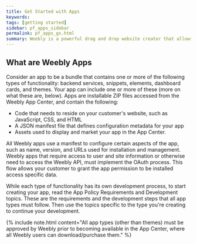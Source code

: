 ```yaml
---
title: Get Started with Apps
keywords:
tags: [getting started]
sidebar: pf_apps_sidebar
permalink: pf_apps_gs.html
summary: Weebly is a powerful drag and drop website creator that allows people to quickly and easily set up a site, blog, or online store. As a developer, you’ll reach over 40 million users looking to purchase apps to power their businesses. You'll work with Weebly's Elements API to create new integrations and elements, extending the features Weebly offers to help meet our user's many needs. You'll be given access to APIs, code samples, and snippets to help you easily and quickly create new, and useful apps for Weebly users.
---
```

## What are Weebly Apps
Consider an app to be a bundle that contains one or more of the following types of functionality: backend services, snippets, elements, dashboard cards, and themes. Your app can include one or more of these (more on what these are, below). Apps are installable ZIP files accessed from the Weebly App Center, and contain the following:
* Code that needs to reside on your customer's website, such as JavaScript, CSS, and HTML
* A JSON manifest file that defines configuration metadata for your app
* Assets used to display and market your app in the App Center.

All Weebly apps use a manifest to configure certain aspects of the app, such as name, version, and URLs used for installation and management. Weebly apps that require access to user and site information or otherwise need to access the Weebly API, must implement the OAuth process. This flow allows your customer to grant the app permission to be installed access specific data.

While each type of functionality has its own development process, to start creating your app, read the App Policy Requirements and Development topics. These are the requirements and the development steps that all app types must follow. Then use the topics specific to the type you're creating to continue your development.

{% include note.html content="All app types (other than themes) must be approved by Weebly prior to becoming available in the App Center, where all Weebly users can download/purchase them." %}
